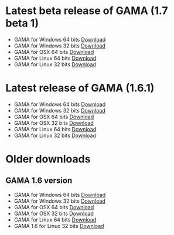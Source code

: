 # Latest beta release of GAMA (1.7 beta 1)
* GAMA for Windows 64 bits [Download](http://51.255.46.42/releases/gama1_7_b1_win64.exe ) 
* GAMA for Windows 32 bits [Download](http://51.255.46.42/releases/gama1_7_b1_win32.exe )  
* GAMA for OSX 64 bits  [Download](http://51.255.46.42/releases/gama1_7_b1_OSX.zip ) 
* GAMA for Linux 64 bits [Download](http://51.255.46.42/releases/gama1_7_b1_linux64.zip) 
* GAMA for Linux 32 bits [Download](http://51.255.46.42/releases/gama1_7_b1_linux32.zip) 

# Latest release of GAMA (1.6.1)
* GAMA for Windows 64 bits [Download](http://51.255.46.42/releases/gama1_6_1_win64.zip ) 
* GAMA for Windows 32 bits [Download](http://51.255.46.42/releases/gama1_6_1_win32.zip )  
* GAMA for OSX 64 bits  [Download](http://51.255.46.42/releases/gama1_6_1_osx64.zip ) 
* GAMA for OSX 32 bits [Download](http://51.255.46.42/releases/gama1_6_1_osx32.zip) 
* GAMA for Linux 64 bits [Download](http://51.255.46.42/releases/gama1_6_1_linux64.zip) 
* GAMA for Linux 32 bits [Download](http://51.255.46.42/releases/gama1_6_1_linux32.zip) 

# Older downloads
## GAMA 1.6 version
* GAMA for Windows 64 bits  [Download](http://51.255.46.42/releases/gama1_6_win64.zip) 
* GAMA for Windows 32 bits [Download](http://51.255.46.42/releases/gama1_6_win32.zip) 
* GAMA for OSX 64 bits [Download](http://51.255.46.42/releases/gama1_6_osx64.zip) 
* GAMA for OSX 32 bits [Download](http://51.255.46.42/releases/gama1_6_osx32.zip) 
* GAMA for Linux 64 bits [Download](http://51.255.46.42/releases/gama1_6_linux64.zip) 
* GAMA 1.6 for Linux 32 bits [Download](http://51.255.46.42/releases/gama1_6_linux32.zip) 